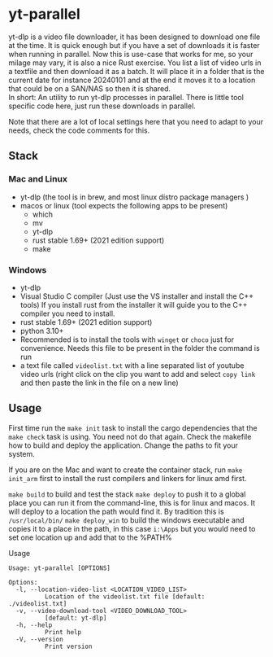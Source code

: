 # yt-parallel
yt-dlp is a video file downloader, it has been designed to download one file at the time. It is quick enough but if you have a set of downloads it is faster 
when running in parallel. Now this is use-case that works for me, so your milage may vary, it is also a nice Rust exercise. You list a list of video urls in a textfile and then download it as a batch. It will place it in a folder that is the current date for instance 20240101 and at the end it moves it to a location that could be on a SAN/NAS so then it is shared.  
In short: 
An utility to run yt-dlp processes in parallel. There is little tool specific code here, just run 
these downloads in parallel. 

Note that there are a lot of local settings here that you need to adapt to your needs, check the 
code comments for this. 

## Stack 

### Mac and Linux
- yt-dlp (the tool is in brew, and most linux distro package managers )
- macos or linux (tool expects the following apps to be present)
  - which
  - mv
  - yt-dlp
  - rust stable 1.69+ (2021 edition support)
  - make
### Windows
  - yt-dlp
  - Visual Studio C compiler (Just use the VS installer and install the C++ tools) If you install rust from the installer it will guide you to the C++ compiler you need to install. 
  - rust stable 1.69+  (2021 edition support)
  - python 3.10+ 
  - Recommended is to install the tools with `winget` or `choco` just for convenience. 
Needs this file to be present in the folder the command is run 
  - a text file called `videolist.txt` with a line separated list of youtube video urls (right click on the clip you want to add and select `copy link` and then paste the link in the file on a new line)
## Usage 

First time run the `make init` task to install the cargo dependencies that the `make check` task is using. You need not do that again.
Check the makefile how to build and deploy the application. Change the paths to fit your system.

If you are on the Mac and want to create the container stack, run `make init_arm` first to install the rust
compilers and linkers for linux amd first. 

`make build` to build and test the stack 
`make deploy` to push it to a global place you can run it from the command-line, this is for linux and macos. It will deploy to a location the path would find it. By tradition this is `/usr/local/bin/`
`make deploy_win` to build the windows executable and copies it to a place in the path, in this case `i:\Apps` but you would need to set one location up and add that to the %PATH%
 
Usage
```text
Usage: yt-parallel [OPTIONS]

Options:
  -l, --location-video-list <LOCATION_VIDEO_LIST>
          Location of the videolist.txt file [default: ./videolist.txt]
  -v, --video-download-tool <VIDEO_DOWNLOAD_TOOL>
          [default: yt-dlp]
  -h, --help
          Print help
  -V, --version
          Print version

```

